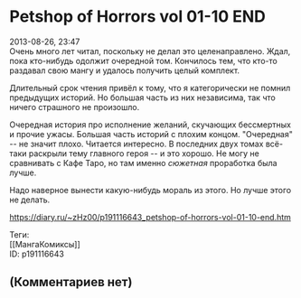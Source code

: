 Petshop of Horrors vol 01-10 END
================================

  
2013-08-26, 23:47  
 Очень много лет читал, поскольку не делал это целенаправлено. Ждал, пока кто-нибудь одолжит очередной том. Кончилось тем, что кто-то раздавал свою мангу и удалось получить целый комплект.   
   
 Длительный срок чтения привёл к тому, что я категорически не помнил предыдущих историй. Но большая часть из них независима, так что ничего страшного не произошло.   
   
 Очередная история про исполнение желаний, скучающих бессмертных и прочие ужасы. Большая часть историй с плохим концом. "Очередная" -- не значит плохо. Читается интересно. В последних двух томах всё-таки раскрыли тему главного героя -- и это хорошо. Не могу не сравнивать с Кафе Таро, но там именно  *сюжетная*  проработка была лучше.   
   
 Надо наверное вынести какую-нибудь мораль из этого. Но лучше этого не делать.   
  
<https://diary.ru/~zHz00/p191116643_petshop-of-horrors-vol-01-10-end.htm>  
  
Теги:  
[[МангаКомиксы]]  
ID: p191116643  


(Комментариев нет)
------------------